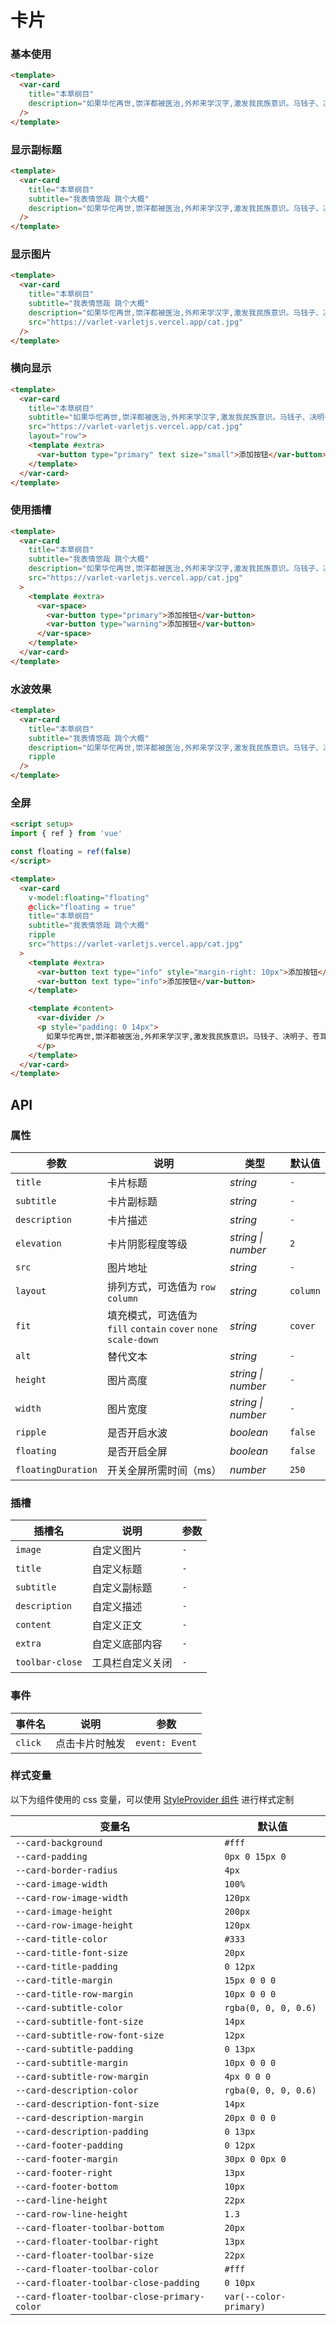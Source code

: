 # 卡片

### 基本使用

```html
<template>
  <var-card
    title="本草纲目"
    description="如果华佗再世,崇洋都被医治,外邦来学汉字,激发我民族意识。马钱子、决明子、苍耳子，还有莲子；黄药子、苦豆子、川楝子，我要面子。用我的方式，改写一部历史。没什么别的事，跟着我念几个字。山药当归枸杞 GO，山药 当归 枸杞 GO，看我抓一把中药，服下一帖骄傲~"
  />
</template>
```

### 显示副标题

```html
<template>
  <var-card
    title="本草纲目"
    subtitle="我表情悠哉 跳个大概"
    description="如果华佗再世,崇洋都被医治,外邦来学汉字,激发我民族意识。马钱子、决明子、苍耳子，还有莲子；黄药子、苦豆子、川楝子，我要面子。用我的方式，改写一部历史。没什么别的事，跟着我念几个字。山药当归枸杞 GO，山药 当归 枸杞 GO，看我抓一把中药，服下一帖骄傲~"
  />
</template>
```

### 显示图片

```html
<template>
  <var-card
    title="本草纲目"
    subtitle="我表情悠哉 跳个大概"
    description="如果华佗再世,崇洋都被医治,外邦来学汉字,激发我民族意识。马钱子、决明子、苍耳子，还有莲子；黄药子、苦豆子、川楝子，我要面子。用我的方式，改写一部历史。没什么别的事，跟着我念几个字。山药当归枸杞 GO，山药 当归 枸杞 GO，看我抓一把中药，服下一帖骄傲~"
    src="https://varlet-varletjs.vercel.app/cat.jpg"
  />
</template>
```

### 横向显示

```html
<template>
  <var-card 
    title="本草纲目"
    subtitle="如果华佗再世,崇洋都被医治,外邦来学汉字,激发我民族意识。马钱子、决明子、苍耳子，还有莲子；黄药子、苦豆子、川楝子，我要面子。用我的方式，改写一部历史。没什么别的事，跟着我念几个字。山药当归枸杞 GO，山药 当归 枸杞 GO，看我抓一把中药，服下一帖骄傲~"
    src="https://varlet-varletjs.vercel.app/cat.jpg"
    layout="row">
    <template #extra>
      <var-button type="primary" text size="small">添加按钮</var-button>
    </template>
  </var-card>
</template>
```

### 使用插槽

```html
<template>
  <var-card
    title="本草纲目"
    subtitle="我表情悠哉 跳个大概"
    description="如果华佗再世,崇洋都被医治,外邦来学汉字,激发我民族意识。马钱子、决明子、苍耳子，还有莲子；黄药子、苦豆子、川楝子，我要面子。用我的方式，改写一部历史。没什么别的事，跟着我念几个字。山药当归枸杞 GO，山药 当归 枸杞 GO，看我抓一把中药，服下一帖骄傲~"
    src="https://varlet-varletjs.vercel.app/cat.jpg"
  >
    <template #extra>
      <var-space>
        <var-button type="primary">添加按钮</var-button>
        <var-button type="warning">添加按钮</var-button>
      </var-space>
    </template>
  </var-card>
</template>
```

### 水波效果

```html
<template>
  <var-card
    title="本草纲目"
    subtitle="我表情悠哉 跳个大概"
    description="如果华佗再世,崇洋都被医治,外邦来学汉字,激发我民族意识。马钱子、决明子、苍耳子，还有莲子；黄药子、苦豆子、川楝子，我要面子。用我的方式，改写一部历史。没什么别的事，跟着我念几个字。山药当归枸杞 GO，山药 当归 枸杞 GO，看我抓一把中药，服下一帖骄傲~"
    ripple
  />
</template>
```

### 全屏

```html
<script setup>
import { ref } from 'vue'

const floating = ref(false)
</script>

<template>
  <var-card
    v-model:floating="floating"
    @click="floating = true"
    title="本草纲目"
    subtitle="我表情悠哉 跳个大概"
    ripple
    src="https://varlet-varletjs.vercel.app/cat.jpg"
  >
    <template #extra>
      <var-button text type="info" style="margin-right: 10px">添加按钮</var-button>
      <var-button text type="info">添加按钮</var-button>
    </template>

    <template #content>
      <var-divider />
      <p style="padding: 0 14px">
        如果华佗再世,崇洋都被医治,外邦来学汉字,激发我民族意识。马钱子、决明子、苍耳子，还有莲子；黄药子、苦豆子、川楝子，我要面子。用我的方式，改写一部历史。没什么别的事，跟着我念几个字。山药当归枸杞 GO，山药 当归 枸杞 GO，看我抓一把中药，服下一帖骄傲~
      </p>
    </template>
  </var-card>
</template>
```

## API

### 属性

| 参数            | 说明                                                     | 类型               | 默认值      |
|---------------|--------------------------------------------------------| ------------------ |----------|
| `title`       | 卡片标题                                                   | _string_           | `-`      |
| `subtitle`    | 卡片副标题                                                  | _string_           | `-`      |
| `description` | 卡片描述                                                   | _string_           | `-`      |
| `elevation`   | 卡片阴影程度等级                                               | _string \| number_  | `2`     |
| `src`         | 图片地址                                                   | _string_           | `-`      |
| `layout`      | 排列方式，可选值为 `row` `column`                               | _string_           | `column` |
| `fit`         | 填充模式，可选值为 `fill` `contain` `cover` `none` `scale-down` | _string_           | `cover`  |
| `alt`         | 替代文本                                                   | _string_           | `-`      |
| `height`      | 图片高度                                                   | _string \| number_  | `-`     |
| `width`       | 图片宽度                                                   | _string \| number_  | `-`     |
| `ripple`      | 是否开启水波                                                 | _boolean_          | `false`  |
| `floating`    | 是否开启全屏                                                 |_boolean_          | `false`  |
| `floatingDuration`    | 开关全屏所需时间（ms）                           |_number_          | `250`    |


### 插槽

| 插槽名           | 说明         | 参数 |
|---------------|------------| ---- |
| `image`       | 自定义图片      | `-`  |
| `title`       | 自定义标题      | `-`  |
| `subtitle`    | 自定义副标题     | `-`  |
| `description` | 自定义描述      | `-`  |
| `content`     | 自定义正文      | `-`  |
| `extra`       | 自定义底部内容    | `-`  |
| `toolbar-close` | 工具栏自定义关闭   | `-`  |


### 事件

| 事件名  | 说明           | 参数           |
| ------- | -------------- | -------------- |
| `click` | 点击卡片时触发 | `event: Event` |

### 样式变量

以下为组件使用的 css 变量，可以使用 [StyleProvider 组件](#/zh-CN/style-provider) 进行样式定制

| 变量名                                          | 默认值                    |
|----------------------------------------------|------------------------|
| `--card-background`                          | `#fff`                 |
| `--card-padding`                             | `0px 0 15px 0`         |
| `--card-border-radius`                       | `4px`                  |
| `--card-image-width`                         | `100%`                 |
| `--card-row-image-width`                     | `120px`                |
| `--card-image-height`                        | `200px`                |
| `--card-row-image-height`                    | `120px`                |
| `--card-title-color`                         | `#333`                 |
| `--card-title-font-size`                     | `20px`                 |
| `--card-title-padding`                       | `0 12px`               |
| `--card-title-margin`                        | `15px 0 0 0`           |
| `--card-title-row-margin`                    | `10px 0 0 0`           |
| `--card-subtitle-color`                      | `rgba(0, 0, 0, 0.6)`   |
| `--card-subtitle-font-size`                  | `14px`                 |
| `--card-subtitle-row-font-size`              | `12px`                 |
| `--card-subtitle-padding`                    | `0 13px`               |
| `--card-subtitle-margin`                     | `10px 0 0 0`           |
| `--card-subtitle-row-margin`                 | `4px 0 0 0`            |
| `--card-description-color`                   | `rgba(0, 0, 0, 0.6)`   |
| `--card-description-font-size`               | `14px`                 |
| `--card-description-margin`                  | `20px 0 0 0`           |
| `--card-description-padding`                 | `0 13px`               |
| `--card-footer-padding`                      | `0 12px`               |
| `--card-footer-margin`                       | `30px 0 0px 0`         |
| `--card-footer-right`                        | `13px`                 |
| `--card-footer-bottom`                       | `10px`                 |
| `--card-line-height`                         | `22px`                 |
| `--card-row-line-height`                     | `1.3`                  |
| `--card-floater-toolbar-bottom`              | `20px`                 |
| `--card-floater-toolbar-right`               | `13px`                 |
| `--card-floater-toolbar-size`                | `22px`                 |
| `--card-floater-toolbar-color`               | `#fff`                 |
| `--card-floater-toolbar-close-padding`       | `0 10px`               |
| `--card-floater-toolbar-close-primary-color` | `var(--color-primary)` |
